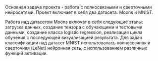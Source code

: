 Основная задача проекта - работа с полносвязными и сверточными нейросетями. Проект включает в себя два датасета: Moons и MNIST. 

Работа над датасетом Moons включат в себя следующие этапы: загрузка данных, создание тензора с обучающими и тестовыми данными, создание класса logistic regression, реализация цикла обучения с последующей визуализацией результата.
Для задач классификации над датасет MNIST использовалась полносвзяная и сверточная (LeNet) нейронная сеть, с использованием различных функций активации.

